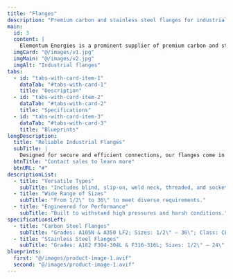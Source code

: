 ```yaml
---
title: "Flanges"
description: "Premium carbon and stainless steel flanges for industrial applications."
main:
  id: 3
  content: |
    Elementum Energies is a prominent supplier of premium carbon and stainless steel flanges. Our range covers sizes from 1/2" to 36", available in various material grades and standards, and is approved by major Oil & Gas companies.
  imgCard: "@/images/v1.jpg"
  imgMain: "@/images/v2.jpg"
  imgAlt: "Industrial flanges"
tabs:
  - id: "tabs-with-card-item-1"
    dataTab: "#tabs-with-card-1"
    title: "Description"
  - id: "tabs-with-card-item-2"
    dataTab: "#tabs-with-card-2"
    title: "Specifications"
  - id: "tabs-with-card-item-3"
    dataTab: "#tabs-with-card-3"
    title: "Blueprints"
longDescription:
  title: "Reliable Industrial Flanges"
  subTitle: |
    Designed for secure and efficient connections, our flanges come in multiple types to suit a variety of industrial needs.
  btnTitle: "Contact sales to learn more"
  btnURL: "#"
descriptionList:
  - title: "Versatile Types"
    subTitle: "Includes blind, slip-on, weld neck, threaded, and socket weld designs."
  - title: "Wide Range of Sizes"
    subTitle: "From 1/2\" to 36\" to meet diverse requirements."
  - title: "Engineered for Performance"
    subTitle: "Built to withstand high pressures and harsh conditions."
specificationsLeft:
  - title: "Carbon Steel Flanges"
    subTitle: "Grades: A105N & A350 LF2; Sizes: 1/2\" – 36\"; Class: CL. 150 – CL. 1500; Schedules: SCH. STD – SCH. XXS"
  - title: "Stainless Steel Flanges"
    subTitle: "Grades: A182 F304-304L & F316-316L; Sizes: 1/2\" – 24\"; Class: CL. 150 – CL. 600; Schedules: SCH. 10S – SCH. 160"
blueprints:
  first: "@/images/product-image-1.avif"
  second: "@/images/product-image-1.avif"
---
```

